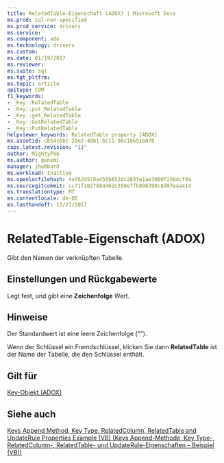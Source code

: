 ```yaml
---
title: RelatedTable-Eigenschaft (ADOX) | Microsoft Docs
ms.prod: sql-non-specified
ms.prod_service: drivers
ms.service: 
ms.component: ado
ms.technology: drivers
ms.custom: 
ms.date: 01/19/2017
ms.reviewer: 
ms.suite: sql
ms.tgt_pltfrm: 
ms.topic: article
apitype: COM
f1_keywords:
- _Key::RelatedTable
- _Key::put_RelatedTable
- _Key::get_RelatedTable
- _Key::GetRelatedTable
- _Key::PutRelatedTable
helpviewer_keywords: RelatedTable property [ADOX]
ms.assetid: cb54c6bc-2be2-40b1-bc11-90c10651b878
caps.latest.revision: "11"
author: MightyPen
ms.author: genemi
manager: jhubbard
ms.workload: Inactive
ms.openlocfilehash: 4ef62d978a455b652dc283fe1ae3060f2504cf9a
ms.sourcegitcommit: cc71f1027884462c359effb898390c8d97eaa414
ms.translationtype: MT
ms.contentlocale: de-DE
ms.lasthandoff: 12/21/2017
---
```

# <a name="relatedtable-property-adox"></a>RelatedTable-Eigenschaft (ADOX)
Gibt den Namen der verknüpften Tabelle.  
  
## <a name="settings-and-return-values"></a>Einstellungen und Rückgabewerte  
 Legt fest, und gibt eine **Zeichenfolge** Wert.  
  
## <a name="remarks"></a>Hinweise  
 Der Standardwert ist eine leere Zeichenfolge ("").  
  
 Wenn der Schlüssel ein Fremdschlüssel, klicken Sie dann **RelatedTable** ist der Name der Tabelle, die den Schlüssel enthält.  
  
## <a name="applies-to"></a>Gilt für  
 [Key-Objekt (ADOX)](../../../ado/reference/adox-api/key-object-adox.md)  
  
## <a name="see-also"></a>Siehe auch  
 [Keys Append Method, Key Type, RelatedColumn, RelatedTable and UpdateRule Properties Example (VB) (Keys Append-Methode, Key Type-, RelatedColumn-, RelatedTable- und UpdateRule-Eigenschaften – Beispiel (VB))](../../../ado/reference/adox-api/keys-append-method-key-type-relatedcolumn-relatedtable-example-vb.md)
